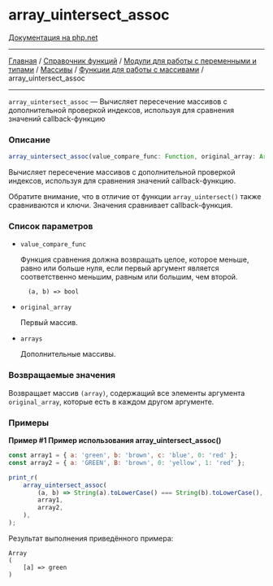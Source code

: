 # array_uintersect_assoc

[Документация на php.net](https://www.php.net/manual/ru/function.array-uintersect-assoc.php)

---

[Главная](../../../../../README.md) / [Справочник функций](../../../../funcref.md) /
[Модули для работы с переменными и типами](../../../vartype.md) / [Массивы](../../array.md) /
[Функции для работы с массивами](../func.md) / array_uintersect_assoc

---

`array_uintersect_assoc` — Вычисляет пересечение массивов с дополнительной проверкой индексов,
используя для сравнения значений callback-функцию

### Описание

```ts
array_uintersect_assoc(value_compare_func: Function, original_array: Array|Object, ...arrays: Array|Object): Object;
```

Вычисляет пересечение массивов с дополнительной проверкой индексов, используя для сравнения значений
callback-функцию.

Обратите внимание, что в отличие от функции `array_uintersect()` также сравниваются и ключи.
Значения сравнивает callback-функция.

### Список параметров

-   `value_compare_func`

    Функция сравнения должна возвращать целое, которое меньше, равно или больше нуля, если первый
    аргумент является соответственно меньшим, равным или большим, чем второй.

          (a, b) => bool

-   `original_array`

    Первый массив.

-   `arrays`

    Дополнительные массивы.

### Возвращаемые значения

Возвращает массив `(array)`, содержащий все элементы аргумента `original_array`, которые есть в
каждом другом аргументе.

### Примеры

**Пример #1 Пример использования array_uintersect_assoc()**

```js
const array1 = { a: 'green', b: 'brown', c: 'blue', 0: 'red' };
const array2 = { a: 'GREEN', B: 'brown', 0: 'yellow', 1: 'red' };

print_r(
    array_uintersect_assoc(
        (a, b) => String(a).toLowerCase() === String(b).toLowerCase(),
        array1,
        array2,
    ),
);
```

Результат выполнения приведённого примера:

    Array
    (
        [a] => green
    )
